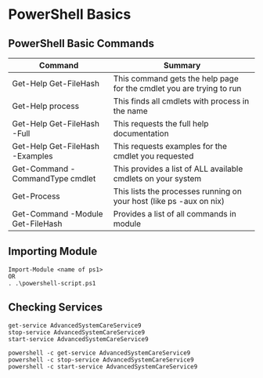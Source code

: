 # PowerShell Basics

## PowerShell Basic Commands

| Command | Summary |
| ---------------------------- | ---------------------------- |
| Get-Help Get-FileHash | This command gets the help page for the cmdlet you are trying to run |
| Get-Help process | This finds all cmdlets with process in the name |
| Get-Help Get-FileHash -Full | This requests the full help documentation |
| Get-Help Get-FileHash -Examples | This requests examples for the cmdlet you requested |
| Get-Command -CommandType cmdlet | This provides a list of ALL available cmdlets on your system |
| Get-Process | This lists the processes running on your host (like ps -aux on nix) |
| Get-Command -Module Get-FileHash | Provides a list of all commands in module | 

## Importing Module
```
Import-Module <name of ps1>
OR
. .\powershell-script.ps1
```

## Checking Services
```
get-service AdvancedSystemCareService9
stop-service AdvancedSystemCareService9
start-service AdvancedSystemCareService9

powershell -c get-service AdvancedSystemCareService9
powershell -c stop-service AdvancedSystemCareService9
powershell -c start-service AdvancedSystemCareService9
```